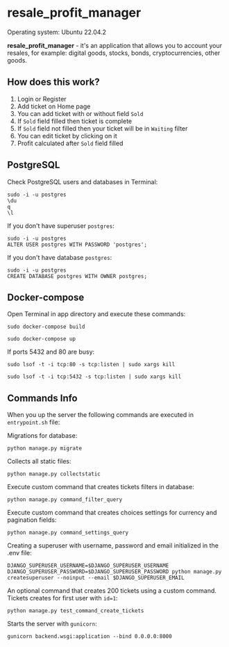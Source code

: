 # resale_profit_manager
Operating system: Ubuntu 22.04.2

**resale_profit_manager** - it's an application that allows you to account your resales, for example: digital goods, stocks, bonds, cryptocurrencies, other goods.
## How does this work?
1. Login or Register
2. Add ticket on Home page
3. You can add ticket with or without field `Sold`
4. If `Sold` field filled then ticket is complete
5. If `Sold` field not filled then your ticket will be in `Waiting` filter
6. You can edit ticket by clicking on it
7. Profit calculated after `Sold` field filled
## PostgreSQL
Check PostgreSQL users and databases in Terminal:
```
sudo -i -u postgres
\du
q
\l
```
If you don't have superuser `postgres`:
```
sudo -i -u postgres
ALTER USER postgres WITH PASSWORD 'postgres';
```
If you don't have database `postgres`:
```
sudo -i -u postgres
CREATE DATABASE postgres WITH OWNER postgres;
```
## Docker-compose
Open Terminal in app directory and execute these commands:
```
sudo docker-compose build
```
```
sudo docker-compose up
```
If ports 5432 and 80 are busy:
```
sudo lsof -t -i tcp:80 -s tcp:listen | sudo xargs kill
```
```
sudo lsof -t -i tcp:5432 -s tcp:listen | sudo xargs kill
```
## Commands Info
When you up the server the following commands are executed in `entrypoint.sh` file:

Migrations for database:

```python manage.py migrate```

Collects all static files:

```python manage.py collectstatic```

Execute custom command that creates tickets filters in database:

```python manage.py command_filter_query```

Execute custom command that creates choices settings for currency and pagination fields:

```python manage.py command_settings_query```

Creating a superuser with username, password and email initialized in the .env file:
```
DJANGO_SUPERUSER_USERNAME=$DJANGO_SUPERUSER_USERNAME DJANGO_SUPERUSER_PASSWORD=$DJANGO_SUPERUSER_PASSWORD python manage.py createsuperuser --noinput --email $DJANGO_SUPERUSER_EMAIL
```

An optional command that creates 200 tickets using a custom command. Tickets creates for first user with `id=1`:

```python manage.py test_command_create_tickets```

Starts the server with `gunicorn`:

```gunicorn backend.wsgi:application --bind 0.0.0.0:8000```
